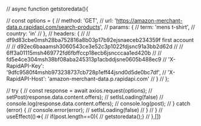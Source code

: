 //   async function getstoredata(){
  
//   const options = {
//     method: 'GET',
//     url: 'https://amazon-merchant-data.p.rapidapi.com/search-products',
//     params: {
//       term: 'mens t-shirt',
//       country: 'in'
//     },
//     headers: {
//       // df9d83cbe0msh28ba752816a8b03p17b92ejsnaeceb234359f first account
//       // d92ec6baaamsh3060543ce3e52c3p1022fdjsnc91a3bb2d62d
//       // 6ff3a01115msh469772fd6fbffccp18ecb6jsncccaa1ed420b
//       // fd5e4ce304msh38bf08aba245313p1acbddjsne0605b488ec9
//       'X-RapidAPI-Key': '9dfc9580f4mshb973238737cb728p1eff44jsnd0d5de0bc7df',
//     'X-RapidAPI-Host': 'amazon-merchant-data.p.rapidapi.com'
//     }
//   };
 
//   try {
//     const response = await axios.request(options);
//     setPost(response.data.content.offers);
//     setIsLoading(false)
//     console.log(response.data.content.offers);
//     console.log(post);
//   } catch (error) {
//     console.error(error);
//     setIsLoading(false)
//   }
// }
// useEffect(()=>{
//   if(post.length==0){
// getstoredata();}
// },[])